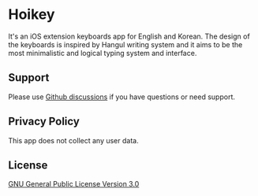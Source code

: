 # Hoikey

It's an iOS extension keyboards app for English and Korean. The design of the keyboards is inspired by Hangul writing system and it aims to be the most minimalistic and logical typing system and interface.

## Support

Please use [Github discussions](https://github.com/hoiekim/Keyboards/discussions/categories/q-a) if you have questions or need support.

## Privacy Policy

This app does not collect any user data.

## License

[GNU General Public License Version 3.0](/LICENSE)
